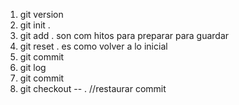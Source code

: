 1. git version
2. git init .
3. git add . son com hitos para preparar para guardar
4. git reset . es como volver a lo inicial
5. git commit
6. git log
7. git commit
8. git checkout -- . //restaurar commit 

